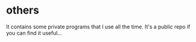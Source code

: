 # others
It contains some private programs that I use all the time. It's a public repo if you can find it useful...
